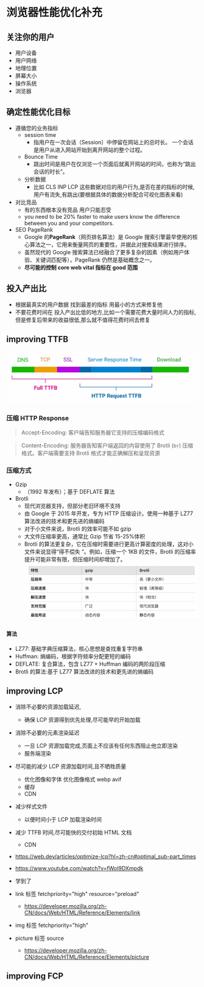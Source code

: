 # 浏览器性能优化补充

## 关注你的用户

- 用户设备
- 用户网络
- 地理位置
- 屏幕大小
- 操作系统
- 浏览器

## 确定性能优化目标

- 遵循您的业务指标
  - session time
    - 指用户在一次会话（Session）中停留在网站上的总时长。
      一个会话是用户从进入网站开始到离开网站的整个过程。
  - Bounce Time
    - 跳出时间是用户在仅浏览一个页面后就离开网站的时间，也称为“跳出会话的时长”。
  - 分析数据
    - 比如 CLS INP LCP 这些数据对应的用户行为,是否在差的指标的时候,用户有流失,有跳出(要根据具体的数据分析配合可视化图表来看)
- 对比竞品
  - 有的东西根本没有竞品 用户只能忍受
  - you need to be 20% faster to make users know the difference between you and your competitors.
- SEO PageRank
  - Google 的**PageRank**（网页排名算法）是 Google 搜索引擎最早使用的核心算法之一，它用来衡量网页的重要性，并据此对搜索结果进行排序。
  - 虽然现代的 Google 搜索算法已经融合了更多复杂的因素（例如用户体验、关键词匹配等），PageRank 仍然是基础概念之一。
  - **尽可能的控制 core web vital 指标在 good 范围**

## 投入产出比

- 根据最真实的用户数据 找到最差的指标 用最小的方式来修复他
- 不要花费时间在 投入产出比低的地方,比如一个需要花费大量时间人力的指标,但是修复后带来的收益很低,那么就不值得花费时间去修复

## improving TTFB

![TTFB as part of an HTTP request](./ttfb1.png)

### 压缩 HTTP Response

> Accept-Encoding: 客户端告知服务器它支持的压缩编码格式

> Content-Encoding: 服务器告知客户端返回的内容使用了 Brotli (`br`) 压缩格式。客户端需要支持 Brotli 格式才能正确解压和呈现资源

### 压缩方式

- Gzip
  - （1992 年发布）；基于 DEFLATE 算法
- Brotli
  - 现代浏览器支持，但部分老旧环境不支持
  - 由 Google 于 2015 年开发，专为 HTTP 压缩设计。使用一种基于 LZ77 算法改进的技术和更先进的熵编码
  - 对于小文件来说，Brotli 的效率可能不如 gzip
  - 大文件压缩率更高，通常比 Gzip 节省 15-25%体积
  - Brotli 的算法更复杂，它在压缩时需要进行更高计算密度的处理，这对小文件来说显得“得不偿失 ”。例如，压缩一个 1KB 的文件，Brotli 的压缩率提升可能非常有限，但压缩时间却增加了。
    ![TTFB as part of an HTTP request](./ttfb2.png)

#### 算法

- LZ77: 基础字典压缩算法，核心思想是查找重复字符串
- Huffman: 熵编码，根据字符频率分配更短的编码
- DEFLATE: 复合算法，包含 LZ77 + Huffman 编码的两阶段压缩
- Brotli 的算法:基于 LZ77 算法改进的技术和更先进的熵编码

## improving LCP

- 消除不必要的资源加载延迟,
  - 确保 LCP 资源得到优先处理,尽可能早的开始加载
- 消除不必要的元素渲染延迟
  - 一旦 LCP 资源加载完成,页面上不应该有任何东西阻止他立即渲染
  - 服务端渲染
- 尽可能的减少 LCP 资源加载时间,且不牺牲质量
  - 优化图像和字体 优化图像格式 webp avif
  - 缓存
  - CDN
- 减少样式文件
  - 以便时间小于 LCP 加载渲染时间
- 减少 TTFB 时间,尽可能快的交付初始 HTML 文档
  - CDN
- https://web.dev/articles/optimize-lcp?hl=zh-cn#optimal_sub-part_times
- https://www.youtube.com/watch?v=fWoI9DXmpdk

- 学到了
- link 标签 fetchpriority="high" resource="preload"
  - https://developer.mozilla.org/zh-CN/docs/Web/HTML/Reference/Elements/link
- img 标签 fetchpriority="high"
- picture 标签 source
  - https://developer.mozilla.org/zh-CN/docs/Web/HTML/Reference/Elements/picture

## improving FCP

